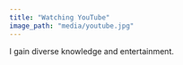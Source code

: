 ```yaml
---
title: "Watching YouTube"
image_path: "media/youtube.jpg"
---
```


I gain diverse knowledge and entertainment.